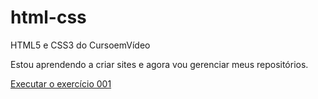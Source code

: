 # html-css
 HTML5 e CSS3 do CursoemVídeo

Estou aprendendo a criar sites e agora vou gerenciar meus repositórios.

<a href="https://>luanfreiitass.github.io/html-css/Exercicios/Mod001/ex001/index.html">Executar o exercício 001</a>
